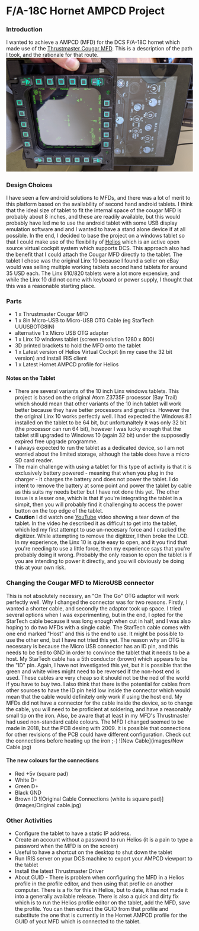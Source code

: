 # F/A-18C Hornet AMPCD Project
### Introduction
I wanted to achieve a AMPCD (MFD) for the DCS F/A-18C hornet which made use of the [Thrustmaster Cougar MFD](http://www.thrustmaster.com/products/mfd-cougar-pack).  This is a description of the path I took, and the rationale for that route.
![F/A-18C AMPCD](images/AMPCD.png)
### Design Choices
I have seen a few android solutions to MFDs, and there was a lot of merit to this platform based on the availability of second hand android tablets.  I think that the ideal size of tablet to fit the internal space of the cougar MFD is probably about 8 inches, and these are readily available, but this would probably have led me to use the android tablet with some USB display emulation software and
and I wanted to have a stand alone device if at all possible.  In the end, I decided to base the project on a windows tablet so that I could make use of the flexibility of [Helios](https://github.com/HeliosVirtualCockpit/Helios) which is an active open source virtual cockpit system which supports DCS.
This approach also had the benefit that I could attach the Cougar MFD directly to the tablet.  The tablet I chose was the original Linx 10 because I found a seller on eBay would was selling multiple working tablets second hand tablets for around 35 USD each.  The Linx 810/820 tablets were a lot more expensive, and while the
Linx 10 did not come with keyboard or power supply, I thought that this was a reasonable starting place.
### Parts
* 1 x Thrustmaster Cougar MFD
* 1 x 8in Micro-USB to Micro-USB OTG Cable (eg StarTech UUUSBOTG8IN)		
* alternative 1 x Micro USB OTG adapter
* 1 x Linx 10 windows tablet (screen resolution 1280 x 800)
* 3D printed brackets to hold the MFD onto the tablet
* 1 x Latest version of Helios Virtual Cockpit (in my case the 32 bit version) and install IRIS client
* 1 x Latest Hornet AMPCD profile for Helios

#### Notes on the Tablet
* There are several variants of the 10 inch Linx windows tablets.  This project is based on the original Atom Z3735F processor (Bay Trail) which should mean that other variants of the 10 inch tablet will work better because they have better processors and graphics.  However the
the original Linx 10 works perfectly well.  I had expected the Windows 8.1 installed on the tablet to be 64 bit, but unfortunaltely it was only 32 bit (the processor can run 64 bit), however I was lucky enough that the tablet still upgraded to Windows 10 (again 32 bit) under the supposedly expired free upgrade programme.
* I always expected to run the tablet as a dedicated device, so I am not worried about the limited storage, although the table does have a micro SD card reader.
* The main challenge with using a tablet for this type of activity is that it is exclusively battery powered - meaning that when you plug in the charger - it charges the battery and does not power the tablet.  I do intent to remove the battery at some point and power the tablet by cable as this suits my needs better
but I have not done this yet.  The other issue is a lesser one, which is that if you're integrating the tablet in a simpit, then you will probably find it challenging to access the power button on the top edge of the tablet.
* **Caution** I did watch one [YouTube](https://www.youtube.com/watch?v=WEbMrJMwE2g) video showing a tear down of the tablet.  In the video he described it as difficult to get into the tablet, which led my first attempt to use un-necesary force and I cracked the digitizer.  While attempting to remove the digitizer, I then broke the LCD.  In my experience, the Linx 10 
is quite easy to open, and it you find that you're needing to use a little force, then my experience says that you're probably doing it wrong.  Probably the only reason to open the tablet is if you are intending to power it directly, and you will obviously be doing this at your own risk.      

### Changing the Cougar MFD to MicroUSB connector
This is not absolutely necessry, an "On The Go" OTG adaptor will work perfectly well.  Why I changed the connector was for two reasons.  Firstly, I wanted a shorter cable, and secondly the adaptor took up space.  I tried several options when I was experimenting, but in the end, I opted for the StarTech cable because it was long enough when cut in half, and I was also hoping to do two MFDs with a single cable.  The StarTech cable comes with one end marked "Host" and this is the end to use.  It might be possible to use the other end, but I have not tried this yet.  The reason why an OTG is necessary is because 
the Micro USB connector has an ID pin, and this needs to be tied to GND in order to convince the tablet that it needs to be a host.  My StarTech cable has a 5th conductor (brown) which appears to be the "ID" pin.  Again, I have not investigated this yet, but it is possible that the green and white wires might need to be reversed if the non-host end is used.  These cables are very cheap so it should not be the ned of the world if you have to buy two.  I also think that there is the potential for cables from other sources to have the ID pin held low inside the
connector which would mean that the cable would definitely only work if using the host end.  My MFDs did not have a connector for the cable inside the device, so to change the cable, you will need to be proficient at soldering, and have a reasonably small tip on the iron.  Also, be aware that at least in my MFD's Thrustmaster had used non-standard cable colours.  The MFD I changed seemed to be made in 2018, but the PCB desing with 2009.  It is possible that connections for other revisions of the PCB could have different configuration.  Check out the connections before heating up the iron ;-)
![New Cable](images/New Cable.jpg)
#### The new colours for the connections
* Red		+5v	(square pad)
* White		D-
* Green		D+
* Black		GND
* Brown		ID
![Original Cable Connections (white is square pad)](images/Original cable.jpg)
### Other Activities
* Configure the tablet to have a static IP address. 
* Create an account without a password to run Helios (it is a pain to type a password when the MFD is on the screen)
* Useful to have a shortcut on the desktop to shut down the tablet
* Run IRIS server on your DCS machine to export your AMPCD viewport to the tablet
* Install the latest Thrustmaster Driver
* About GUID - There is problem when configuring the MFD in a Helios profile in the profile editor, and then using that profile on another computer.  There is a fix for this in Helios, but to date, it has not made it into a generally available release.  There is also a 
quick and dirty fix which is to run the Helios profile editor on the tablet, add the MFD, save the profile.  You can then extract the GUID from that profile and substitute the one that is currently in the Hornet AMPCD profile for the GUID of yout MFD which is connected to the tablet. 
